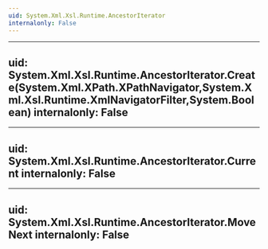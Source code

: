 ```yaml
---
uid: System.Xml.Xsl.Runtime.AncestorIterator
internalonly: False
---
```


---
uid: System.Xml.Xsl.Runtime.AncestorIterator.Create(System.Xml.XPath.XPathNavigator,System.Xml.Xsl.Runtime.XmlNavigatorFilter,System.Boolean)
internalonly: False
---

---
uid: System.Xml.Xsl.Runtime.AncestorIterator.Current
internalonly: False
---

---
uid: System.Xml.Xsl.Runtime.AncestorIterator.MoveNext
internalonly: False
---
